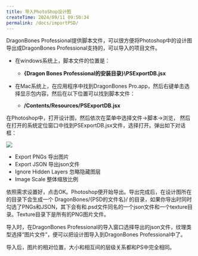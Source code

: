 ```yaml
---
title: 导入PhotoShop设计图
createTime: 2024/09/11 09:50:34
permalink: /docs/importPSD/
---
```

DragonBones Professional提供脚本文件，可以很方便将Photoshop中的设计图导出成DragonBones Professional支持的，可以导入的项目文件。

* 在windows系统上，脚本文件的位置是：
  * **{Dragon Bones Professional的安装目录}\PSExportDB.jsx**

* 在Mac系统上，在应用程序中找到DragonBones Pro.app，然后右键单击选择显示包内容，然后在以下位置可以找到脚本文件：
  * **/Contents/Resources/PSExportDB.jsx**

在Photoshop中，打开设计图，然后依次在菜单中选择文件->脚本->浏览， 然后在打开的系统定位窗口中找到PSExportDB.jsx文件，选择打开。弹出如下对话框：

![](5576bace6bf73.png)

* Export  PNGs 导出图片
* Export JSON 导出json文件
* Ignore Hidden Layers 忽略隐藏图层
* Image Scale 整体缩放比例

依照需求设置好，点击OK。Photoshop便开始导出。导出完成后，在设计图所在的目录下会生成一个 DragonBones/{PSD的文件名}/ 的目录，如果你导出时同时勾选了PNGs和JSON，其下会有和.psd文件同名的一个json文件和一个texture目录。Texture目录下是所有的PNG图片文件。

导入时，在DragonBones Professional的导入窗口选择导出的json文件，纹理类型选择“图片文件”，便可以把设计图导入到DragonBones Professional中了。

导入后，图片的相对位置，大小和相互间的层级关系都和PS中完全相同。







